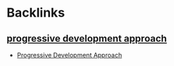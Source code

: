 
# Backlinks
## [progressive development approach](<progressive development approach.md>)
- [Progressive Development Approach](<Progressive Development Approach.md>)

